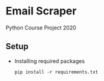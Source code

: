 # Email Scraper

Python Course Project 2020

## Setup

* Installing required packages

    ``pip install -r requirements.txt``